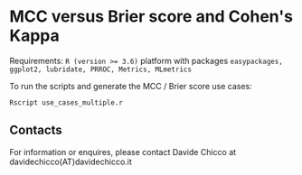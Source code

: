 # MCC versus Brier score and Cohen's Kappa
Requirements: `R (version >= 3.6)` platform with packages `easypackages, ggplot2, lubridate, PRROC, Metrics, MLmetrics`

To run the scripts and generate the MCC / Brier score use cases:

`Rscript use_cases_multiple.r`

## Contacts
For information or enquires, please contact Davide Chicco at davidechicco(AT)davidechicco.it
